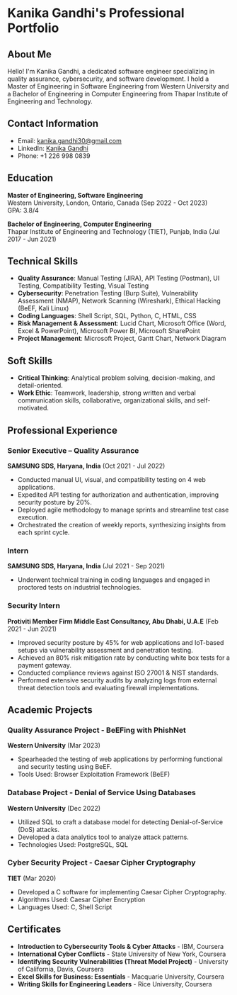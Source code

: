 # Kanika Gandhi's Professional Portfolio

## About Me
Hello! I'm Kanika Gandhi, a dedicated software engineer specializing in quality assurance, cybersecurity, and software development. I hold a Master of Engineering in Software Engineering from Western University and a Bachelor of Engineering in Computer Engineering from Thapar Institute of Engineering and Technology.

## Contact Information
- Email: [kanika.gandhi30@gmail.com](mailto:kanika.gandhi30@gmail.com)
- LinkedIn: [Kanika Gandhi](https://www.linkedin.com/in/kanika-gandhi-82669a1b4)
- Phone: +1 226 998 0839

## Education
**Master of Engineering, Software Engineering**  
Western University, London, Ontario, Canada (Sep 2022 - Oct 2023)  
GPA: 3.8/4

**Bachelor of Engineering, Computer Engineering**  
Thapar Institute of Engineering and Technology (TIET), Punjab, India (Jul 2017 - Jun 2021)

## Technical Skills
- **Quality Assurance**: Manual Testing (JIRA), API Testing (Postman), UI Testing, Compatibility Testing, Visual Testing
- **Cybersecurity**: Penetration Testing (Burp Suite), Vulnerability Assessment (NMAP), Network Scanning (Wireshark), Ethical Hacking (BeEF, Kali Linux)
- **Coding Languages**: Shell Script, SQL, Python, C, HTML, CSS
- **Risk Management & Assessment**: Lucid Chart, Microsoft Office (Word, Excel & PowerPoint), Microsoft Power BI, Microsoft SharePoint
- **Project Management**: Microsoft Project, Gantt Chart, Network Diagram

## Soft Skills
- **Critical Thinking**: Analytical problem solving, decision-making, and detail-oriented.
- **Work Ethic**: Teamwork, leadership, strong written and verbal communication skills, collaborative, organizational skills, and self-motivated.

## Professional Experience
### Senior Executive – Quality Assurance
**SAMSUNG SDS, Haryana, India** (Oct 2021 - Jul 2022)
- Conducted manual UI, visual, and compatibility testing on 4 web applications.
- Expedited API testing for authorization and authentication, improving security posture by 20%.
- Deployed agile methodology to manage sprints and streamline test case execution.
- Orchestrated the creation of weekly reports, synthesizing insights from each sprint cycle.

### Intern
**SAMSUNG SDS, Haryana, India** (Jul 2021 - Sep 2021)
- Underwent technical training in coding languages and engaged in proctored tests on industrial technologies.

### Security Intern
**Protiviti Member Firm Middle East Consultancy, Abu Dhabi, U.A.E** (Feb 2021 - Jun 2021)
- Improved security posture by 45% for web applications and IoT-based setups via vulnerability assessment and penetration testing.
- Achieved an 80% risk mitigation rate by conducting white box tests for a payment gateway.
- Conducted compliance reviews against ISO 27001 & NIST standards.
- Performed extensive security audits by analyzing logs from external threat detection tools and evaluating firewall implementations.

## Academic Projects
### Quality Assurance Project - BeEFing with PhishNet
**Western University** (Mar 2023)
- Spearheaded the testing of web applications by performing functional and security testing using BeEF.
- Tools Used: Browser Exploitation Framework (BeEF)

### Database Project - Denial of Service Using Databases
**Western University** (Dec 2022)
- Utilized SQL to craft a database model for detecting Denial-of-Service (DoS) attacks.
- Developed a data analytics tool to analyze attack patterns.
- Technologies Used: PostgreSQL, SQL

### Cyber Security Project - Caesar Cipher Cryptography
**TIET** (Mar 2020)
- Developed a C software for implementing Caesar Cipher Cryptography.
- Algorithms Used: Caesar Cipher Encryption
- Languages Used: C, Shell Script

## Certificates
- **Introduction to Cybersecurity Tools & Cyber Attacks** - IBM, Coursera
- **International Cyber Conflicts** - State University of New York, Coursera
- **Identifying Security Vulnerabilities (Threat Model Project)** - University of California, Davis, Coursera
- **Excel Skills for Business: Essentials** - Macquarie University, Coursera
- **Writing Skills for Engineering Leaders** - Rice University, Coursera


